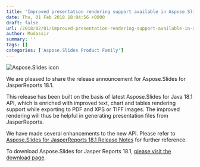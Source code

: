 ```yaml
---
title: 'Improved presentation rendering support available in Aspose.Slides'
date: Thu, 01 Feb 2018 18:04:56 +0000
draft: false
url: /2018/02/01/improved-presentation-rendering-support-available-in-aspose.slides-2/
author: Mudassir
summary: ''
tags: []
categories: ['Aspose.Slides Product Family']
---
```


![Aspose.Slides icon][1]

We are pleased to share the release announcement for Aspose.Slides for JasperReports 18.1.

This release has been built on the basis of latest Aspose.Slides for Java 18.1 API, which is enriched with improved text, chart and tables rendering support while exporting to PDF and XPS or TIFF images. The improved rendering will thus be helpful in generating presentation files from JasperReports.

We have made several enhancements to the new API. Please refer to [Aspose.Slides for JasperReports 18.1 Release Notes][2] for further reference.

To download Aspose.Slides for Jasper Reports 18.1, [please visit the download page][3].




[1]: http://www.aspose.com/Images/aspose.slides-logo2.jpg
[2]: https://docs.aspose.com/display/slidesjasperreports/Aspose.Slides+for+Jasper+Reports+18.1+Release+Notes
[3]: http://downloads.aspose.com/slides/jasperreport




